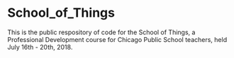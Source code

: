 # School_of_Things

This is the public respository of code for the School of Things, a Professional Development course for Chicago Public School teachers,
held July 16th - 20th, 2018.
